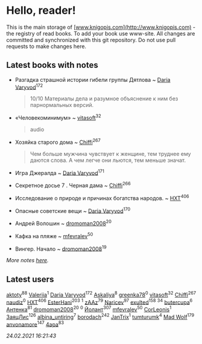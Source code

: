 # Hello, reader!
This is the main storage of [www.knigopis.com](http://www.knigopis.com) - the registry of read books.
To add your book use www-site. All changes are committed and synchronized with this git repository.
Do not use pull requests to make changes here.


## Latest books with notes
* Разгадка страшной истории гибели группы Дятлова ~ [Daria Varyvod](users/829/829893410524253-facebook)<sup>172</sup>
    > 10/10 Материалы дела и разумное объяснение к ним без парнормальных версий.

* «Человекоминимум» ~ [vitasoft](users/474/47446642-vkontakte)<sup>32</sup>
    > audio

* Хозяйка старого дома ~ [Chiffi](users/105/105831994080785626680-google)<sup>267</sup>
    > Чем больше мужчина чувствует к женщине, тем труднее ему даются слова. А чем легче они льются, тем меньше значат.

* Игра Джералда ~ [Daria Varyvod](users/829/829893410524253-facebook)<sup>171</sup>

* Секретное досье 7 . Черная дама ~ [Chiffi](users/105/105831994080785626680-google)<sup>266</sup>

* Исследование о природе и причинах богатства народов. ~ [HXT](users/100/100002563462782-facebook)<sup>406</sup>

* Опасные советские вещи ~ [Daria Varyvod](users/829/829893410524253-facebook)<sup>170</sup>

* Андрей Волошин ~ [dromoman2008](users/444/44461886-yandex)<sup>20</sup>

* Кафка на пляже ~ [mfevralev](users/140/140966150-vkontakte)<sup>50</sup>

* Вингер. Начало ~ [dromoman2008](users/444/44461886-yandex)<sup>19</sup>


_More notes [here](latest_books_with_notes.md)._


## Latest users
[aktoty](users/275/275766107-vkontakte)<sup>88</sup> 
[Valeriia](users/107/107184472368930437407-google)<sup>1</sup> 
[Daria Varyvod](users/829/829893410524253-facebook)<sup>172</sup> 
[Askaliya](users/326/326783541-vkontakte)<sup>8</sup> 
[greenka78](users/108/108196782764762972225-google)<sup>0</sup> 
[vitasoft](users/474/47446642-vkontakte)<sup>32</sup> 
[Chiffi](users/105/105831994080785626680-google)<sup>267</sup> 
[naudiz](users/428/42838582-vkontakte)<sup>0</sup> 
[HXT](users/100/100002563462782-facebook)<sup>406</sup> 
[EsterHani](users/305/30558181-vkontakte)<sup>203</sup> 
[](users/107/107186214049884880219-google)<sup>1</sup> 
[zAAz](users/202/202248233-vkontakte)<sup>79</sup> 
[Naricev](users/107/107090515204537133928-google)<sup>97</sup> 
[exulted](users/100/100599204551896265722-google)<sup>158</sup> 
[](users/153/1537586159620888-facebook)<sup>34</sup> 
[butercupa](users/193/193697993-vkontakte)<sup>6</sup> 
[Антенка](users/118/118158645037334943900-google)<sup>81</sup> 
[dromoman2008](users/444/44461886-yandex)<sup>20</sup> 
[](users/178/178095973-vkontakte)<sup>0</sup> 
[Йолант](users/104/104690883692185089260-google)<sup>307</sup> 
[mfevralev](users/140/140966150-vkontakte)<sup>50</sup> 
[CorLeonis](users/107/107066996909968062694-googleplus)<sup>1</sup> 
[ЗаяцЛис](users/112/112388384595246311466-google)<sup>126</sup> 
[albina_untiring](users/257/2579695-vkontakte)<sup>7</sup> 
[borodach](users/157/15706320-vkontakte)<sup>242</sup> 
[JanTrix](users/104/104939911619996338742-google)<sup>1</sup> 
[tumturumk](users/135/135685382-vkontakte)<sup>4</sup> 
[Mad Wolf](users/947/94738840-vkontakte)<sup>179</sup> 
[anvonamore](users/595/5957175-vkontakte)<sup>147</sup> 
[4apa](users/117/117392596378069249667-google)<sup>83</sup> 


_24.02.2021 16:21:43_
